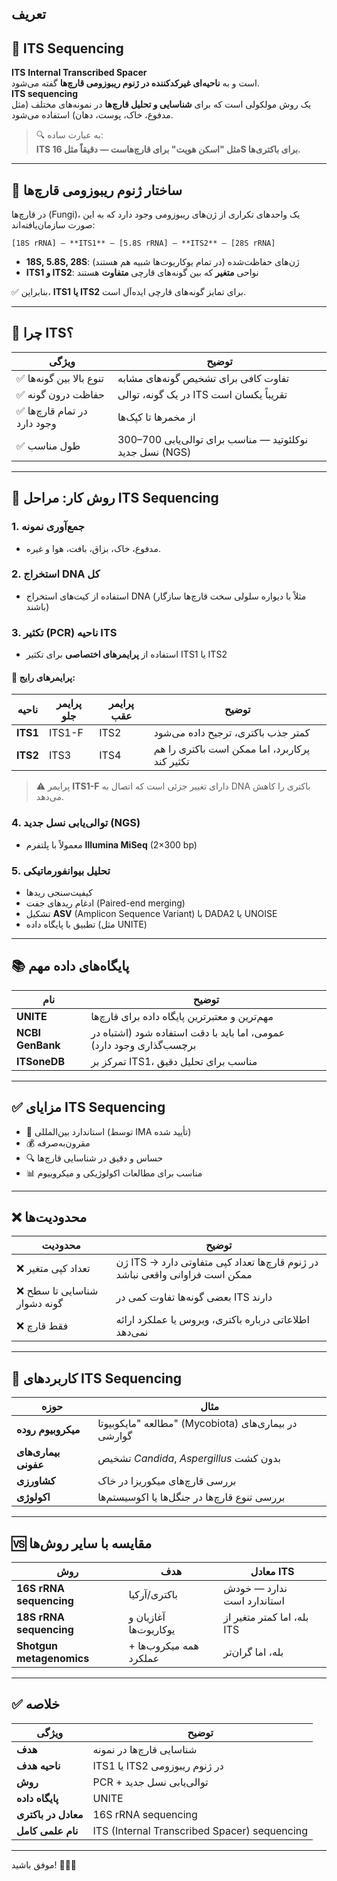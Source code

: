 ## تعریف 
## 🧫 **ITS Sequencing**
**ITS** 
 **Internal Transcribed Spacer**</br>
است و به **ناحیه‌ای غیرکدکننده در ژنوم ریبوزومی قارچ‌ها** گفته می‌شود.  
**ITS sequencing** </br>
یک روش مولکولی است که برای **شناسایی و تحلیل قارچ‌ها** در نمونه‌های مختلف (مثل مدفوع، خاک، پوست، دهان) استفاده می‌شود.


> 🔍 به عبارت ساده:  
> **ITS مثل "اسکن هویت" برای قارچ‌هاست — دقیقاً مثل 16S برای باکتری‌ها.**
---

## 🧬 ساختار ژنوم ریبوزومی قارچ‌ها

در قارچ‌ها (Fungi)، یک واحدهای تکراری از ژن‌های ریبوزومی وجود دارد که به این صورت سازمان‌یافته‌اند:

```
[18S rRNA] — **ITS1** — [5.8S rRNA] — **ITS2** — [28S rRNA]
```

- **18S, 5.8S, 28S**: ژن‌های حفاظت‌شده (در تمام یوکاریوت‌ها شبیه هم هستند)
- **ITS1 و ITS2**: نواحی **متغیر** که بین گونه‌های قارچی **متفاوت** هستند

✅ بنابراین، **ITS1 یا ITS2** برای تمایز گونه‌های قارچی ایده‌آل است.

---

## 🎯 چرا ITS؟

| ویژگی | توضیح |
|--------|--------|
| ✅ تنوع بالا بین گونه‌ها | تفاوت کافی برای تشخیص گونه‌های مشابه |
| ✅ حفاظت درون گونه | در یک گونه، توالی ITS تقریباً یکسان است |
| ✅ در تمام قارچ‌ها وجود دارد | از مخمرها تا کپک‌ها |
| ✅ طول مناسب | 300–700 نوکلئوتید — مناسب برای توالی‌یابی نسل جدید (NGS) |

---

## 🔬 روش کار: مراحل ITS Sequencing

### 1. **جمع‌آوری نمونه**
- مدفوع، خاک، بزاق، بافت، هوا و غیره.

### 2. **استخراج DNA کل**
- استفاده از کیت‌های استخراج DNA (مثلاً با دیواره سلولی سخت قارچ‌ها سازگار باشند)

### 3. **تکثیر (PCR) ناحیه ITS**
- استفاده از **پرایمرهای اختصاصی** برای تکثیر ITS1 یا ITS2

#### 🔹 پرایمرهای رایج:

| ناحیه | پرایمر جلو | پرایمر عقب | توضیح |
|--------|------------|------------|--------|
| **ITS1** | ITS1-F | ITS2 | کمتر جذب باکتری، ترجیح داده می‌شود |
| **ITS2** | ITS3 | ITS4 | پرکاربرد، اما ممکن است باکتری را هم تکثیر کند |

> ⚠️ پرایمر **ITS1-F** دارای تغییر جزئی است که اتصال به DNA باکتری را کاهش می‌دهد.

### 4. **توالی‌یابی نسل جدید (NGS)**
- معمولاً با پلتفرم **Illumina MiSeq** (2×300 bp)

### 5. **تحلیل بیوانفورماتیکی**
- کیفیت‌سنجی ریدها
- ادغام ریدهای جفت (Paired-end merging)
- تشکیل **ASV** (Amplicon Sequence Variant) با DADA2 یا UNOISE
- تطبیق با پایگاه داده (مثل UNITE)

---

## 📚 پایگاه‌های داده مهم

| نام | توضیح |
|------|--------|
| **UNITE** | مهم‌ترین و معتبرترین پایگاه داده برای قارچ‌ها |
| **NCBI GenBank** | عمومی، اما باید با دقت استفاده شود (اشتباه در برچسب‌گذاری وجود دارد) |
| **ITSoneDB** | تمرکز بر ITS1، مناسب برای تحلیل دقیق |

---

## ✅ مزایای ITS Sequencing

- 🧪 استاندارد بین‌المللی (توسط IMA تأیید شده)
- 💰 مقرون‌به‌صرفه
- 🔍 حساس و دقیق در شناسایی قارچ‌ها
- 📊 مناسب برای مطالعات اکولوژیکی و میکروبیوم

---

## ❌ محدودیت‌ها

| محدودیت | توضیح |
|---------|--------|
| ❌ تعداد کپی متغیر | ژن ITS در ژنوم قارچ‌ها تعداد کپی متفاوتی دارد → ممکن است فراوانی واقعی نباشد |
| ❌ شناسایی تا سطح گونه دشوار | بعضی گونه‌ها تفاوت کمی در ITS دارند |
| ❌ فقط قارچ | اطلاعاتی درباره باکتری، ویروس یا عملکرد ارائه نمی‌دهد |

---

## 🧩 کاربردهای ITS Sequencing

| حوزه | مثال |
|------|------|
| **میکروبیوم روده** | مطالعه "مایکوبیوتا" (Mycobiota) در بیماری‌های گوارشی |
| **بیماری‌های عفونی** | تشخیص *Candida*, *Aspergillus* بدون کشت |
| **کشاورزی** | بررسی قارچ‌های میکوریزا در خاک |
| **اکولوژی** | بررسی تنوع قارچ‌ها در جنگل‌ها یا اکوسیستم‌ها |

---

## 🆚 مقایسه با سایر روش‌ها

| روش | هدف | معادل ITS |
|------|------|-----------|
| **16S rRNA sequencing** | باکتری/آرکیا | ندارد — خودش استاندارد است |
| **18S rRNA sequencing** | آغازیان و یوکاریوت‌ها | بله، اما کمتر متغیر از ITS |
| **Shotgun metagenomics** | همه میکروب‌ها + عملکرد | بله، اما گران‌تر |

---

## ✅ خلاصه

| ویژگی | توضیح |
|--------|--------|
| **هدف** | شناسایی قارچ‌ها در نمونه |
| **ناحیه هدف** | ITS1 یا ITS2 در ژنوم ریبوزومی |
| **روش** | PCR + توالی‌یابی نسل جدید |
| **پایگاه داده** | UNITE |
| **معادل در باکتری** | 16S rRNA sequencing |
| **نام علمی کامل** | ITS (Internal Transcribed Spacer) sequencing |

---


موفق باشید! 🧫🔬🍄
